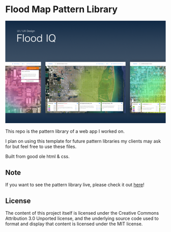 # Flood Map Pattern Library

![floodmap-library](https://github.com/andruwcruz/floodmap-library/blob/master/floodmap-cover.png)

This repo is the pattern library of a web app I worked on.

I plan on using this template for future pattern libraries my clients may ask for but feel free to use these files.

Built from good ole html & css.

## Note

If you want to see the pattern library live, please check it out [here](http://floodiq.andruwcruz.com)!

## License
The content of this project itself is licensed under the Creative Commons Attribution 3.0 Unported license, and the underlying source code used to format and display that content is licensed under the MIT license.
